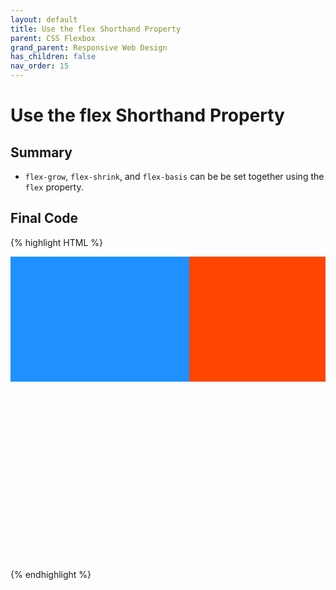 ```yaml
---
layout: default
title: Use the flex Shorthand Property
parent: CSS Flexbox
grand_parent: Responsive Web Design
has_children: false
nav_order: 15
---
```

# Use the flex Shorthand Property
## Summary
- `flex-grow`, `flex-shrink`, and `flex-basis` can be be set together using the `flex` property.

## Final Code

{% highlight HTML %}
<style>
  #box-container {
    display: flex;
    height: 500px;
  }
  #box-1 {
    background-color: dodgerblue;
    flex: 2 2 150px;
    height: 200px;
  }

  #box-2 {
    background-color: orangered;
    flex: 1 1 150px;
    height: 200px;
  }
</style>

<div id="box-container">
  <div id="box-1"></div>
  <div id="box-2"></div>
</div>
{% endhighlight %}